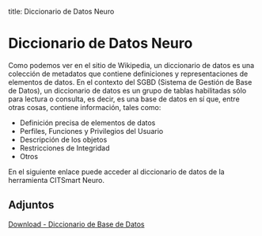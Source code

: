 title: Diccionario de Datos Neuro

# Diccionario de Datos Neuro

Como podemos ver en el sitio de Wikipedia, un diccionario de datos es una colección de metadatos que contiene definiciones y representaciones de elementos de datos. En el contexto del SGBD (Sistema de Gestión de Base de Datos), un diccionario de datos es un grupo de tablas habilitadas sólo para lectura o consulta, es decir, es una base de datos en sí que, entre otras cosas, contiene información, tales como:

- Definición precisa de elementos de datos
- Perfiles, Funciones y Privilegios del Usuario
- Descripción de los objetos
- Restricciones de Integridad
- Otros

En el siguiente enlace puede acceder al diccionario de datos de la herramienta CITSmart Neuro.

## Adjuntos

[Download - Diccionario de Base de Datos][1]

[1]:/en-us/neuro/images/database-dictionary.rtf  

<!-- !!! tip "About"

    <b>Product/Version:</b> CITSmart | 8.00 &nbsp;&nbsp;
    <b>Updated:</b>01/23/2019 - João Pelles  
